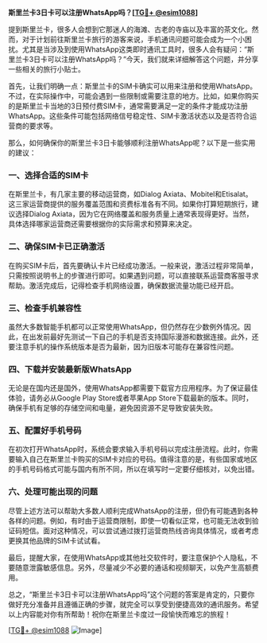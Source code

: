 **斯里兰卡3日卡可以注册WhatsApp吗？[[TG💪+ @esim1088](https://t.me/s/esim1088)]**

提到斯里兰卡，很多人会想到它那迷人的海滩、古老的寺庙以及丰富的茶文化。然而，对于计划前往斯里兰卡旅行的游客来说，手机通讯问题可能会成为一个小困扰。尤其是当涉及到使用WhatsApp这类即时通讯工具时，很多人会有疑问：“斯里兰卡3日卡可以注册WhatsApp吗？”今天，我们就来详细解答这个问题，并分享一些相关的旅行小贴士。

首先，让我们明确一点：斯里兰卡的SIM卡确实可以用来注册和使用WhatsApp。不过，在实际操作中，可能会遇到一些限制或需要注意的地方。比如，如果你购买的是斯里兰卡当地的3日预付费SIM卡，通常需要满足一定的条件才能成功注册WhatsApp。这些条件可能包括网络信号稳定性、SIM卡激活状态以及是否符合运营商的要求等。

那么，如何确保你的斯里兰卡3日卡能够顺利注册WhatsApp呢？以下是一些实用的建议：

### 一、选择合适的SIM卡

在斯里兰卡，有几家主要的移动运营商，如Dialog Axiata、Mobitel和Etisalat。这三家运营商提供的服务覆盖范围和资费标准各有不同。如果你打算短期旅行，建议选择Dialog Axiata，因为它在网络覆盖和服务质量上通常表现得更好。当然，具体选择哪家运营商还需要根据你的实际需求和预算来决定。

### 二、确保SIM卡已正确激活

在购买SIM卡后，首先要确认卡片已经成功激活。一般来说，激活过程非常简单，只需按照说明书上的步骤进行即可。如果遇到问题，可以直接联系运营商客服寻求帮助。激活完成后，记得检查手机网络设置，确保数据流量功能已经开启。

### 三、检查手机兼容性

虽然大多数智能手机都可以正常使用WhatsApp，但仍然存在少数例外情况。因此，在出发前最好先测试一下自己的手机是否支持国际漫游和数据连接。此外，还要注意手机的操作系统版本是否为最新，因为旧版本可能存在兼容性问题。

### 四、下载并安装最新版WhatsApp

无论是在国内还是国外，使用WhatsApp都需要下载官方应用程序。为了保证最佳体验，请务必从Google Play Store或者苹果App Store下载最新的版本。同时，确保手机有足够的存储空间和电量，避免因资源不足导致安装失败。

### 五、配置好手机号码

在初次打开WhatsApp时，系统会要求输入手机号码以完成注册流程。此时，你需要输入自己在斯里兰卡购买的SIM卡对应的号码。值得注意的是，有些国家或地区的手机号码格式可能与国内有所不同，所以在填写时一定要仔细核对，以免出错。

### 六、处理可能出现的问题

尽管上述方法可以帮助大多数人顺利完成WhatsApp的注册，但仍有可能遇到各种各样的问题。例如，有时由于运营商限制，即使一切看似正常，也可能无法收到验证码短信。面对这种情况，可以尝试通过拨打运营商热线咨询具体情况，或者考虑更换其他品牌的SIM卡试试看。

最后，提醒大家，在使用WhatsApp或其他社交软件时，要注意保护个人隐私，不要随意泄露敏感信息。另外，尽量减少不必要的通话和视频聊天，以免产生高额费用。

总之，“斯里兰卡3日卡可以注册WhatsApp吗”这个问题的答案是肯定的，只要你做好充分准备并且遵循正确的步骤，就完全可以享受到便捷高效的通讯服务。希望以上内容能对你有所帮助！祝你在斯里兰卡度过一段愉快而难忘的旅程！

[[TG💪+ @esim1088](https://t.me/s/esim1088) ![Image](https://i.postimg.cc/4NQfJmqS/Snipaste-2025-05-13-00-14-12.png)]